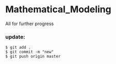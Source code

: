 # Mathematical_Modeling
All for further progress

### update:

```
$ git add .
$ git commit -m "new"
$ git push origin master
```